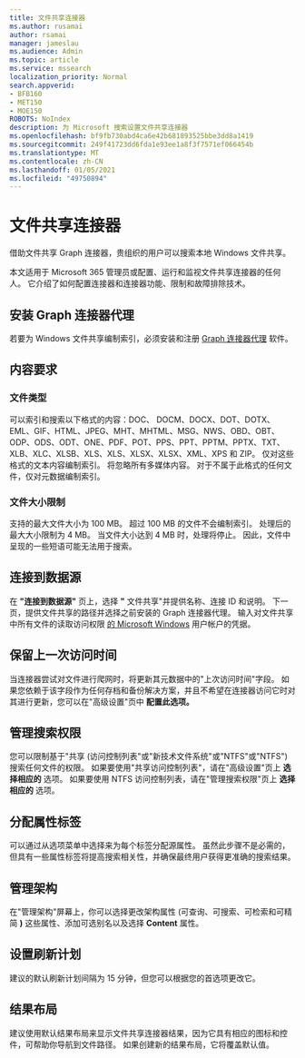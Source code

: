 ```yaml
---
title: 文件共享连接器
ms.author: rusamai
author: rsamai
manager: jameslau
ms.audience: Admin
ms.topic: article
ms.service: mssearch
localization_priority: Normal
search.appverid:
- BFB160
- MET150
- MOE150
ROBOTS: NoIndex
description: 为 Microsoft 搜索设置文件共享连接器
ms.openlocfilehash: bf9fb730abd4ca6e42b681893525bbe3dd8a1419
ms.sourcegitcommit: 249f41723dd6fda1e93ee1a8f3f7571ef066454b
ms.translationtype: MT
ms.contentlocale: zh-CN
ms.lasthandoff: 01/05/2021
ms.locfileid: "49750894"
---
```

# <a name="file-share-connector"></a>文件共享连接器

借助文件共享 Graph 连接器，贵组织的用户可以搜索本地 Windows 文件共享。

本文适用于 Microsoft 365 管理员或配置、运行和监视文件共享连接器的任何人。 它介绍了如何配置连接器和连接器功能、限制和故障排除技术。

## <a name="install-graph-connector-agent"></a>安装 Graph 连接器代理

若要为 Windows 文件共享编制索引，必须安装和注册 [Graph 连接器代理](on-prem-agent.md) 软件。

## <a name="content-requirements"></a>内容要求

### <a name="file-types"></a>文件类型

可以索引和搜索以下格式的内容：DOC、 DOCM、DOCX、DOT、DOTX、EML、GIF、HTML、JPEG、MHT、MHTML、MSG、NWS、OBD、OBT、ODP、ODS、ODT、ONE、PDF、POT、PPS、PPT、PPTM、PPTX、TXT、XLB、XLC、XLSB、XLS、XLS、XLSX、XLSX、XML、XPS 和 ZIP。 仅对这些格式的文本内容编制索引。 将忽略所有多媒体内容。 对于不属于此格式的任何文件，仅对元数据编制索引。

### <a name="file-size-limits"></a>文件大小限制

支持的最大文件大小为 100 MB。 超过 100 MB 的文件不会编制索引。 处理后的最大大小限制为 4 MB。 当文件大小达到 4 MB 时，处理将停止。 因此，文件中呈现的一些短语可能无法用于搜索。

## <a name="connect-to-a-data-source"></a>连接到数据源

在 **"连接到数据源"** 页上，选择 **"** 文件共享"并提供名称、连接 ID 和说明。 下一页，提供文件共享的路径并选择之前安装的 Graph 连接器代理。 输入对文件共享中所有文件的读取访问权限 [的 Microsoft Windows](https://microsoft.com/windows) 用户帐户的凭据。

## <a name="preserve-last-access-time"></a>保留上一次访问时间

当连接器尝试对文件进行爬网时，将更新其元数据中的"上次访问时间"字段。 如果您依赖于该字段作为任何存档和备份解决方案，并且不希望在连接器访问它时对其进行更新，您可以在"高级设置"页中 **配置此选项。**

## <a name="manage-search-permissions"></a>管理搜索权限

您可以限制基于"共享 (访问控制列表"或"新技术文件系统"或"NTFS"或"NTFS") 搜索任何文件的权限。 如果要使用"共享访问控制列表"，请在"高级设置"页上 **选择相应的** 选项。 如果要使用 NTFS 访问控制列表，请在"管理搜索权限"页上 **选择相应的** 选项。

## <a name="assign-property-labels"></a>分配属性标签

可以通过从选项菜单中选择来为每个标签分配源属性。 虽然此步骤不是必需的，但具有一些属性标签将提高搜索相关性，并确保最终用户获得更准确的搜索结果。

## <a name="manage-schema"></a>管理架构

在"管理架构"屏幕上，你可以选择更改架构属性 (可查询、可搜索、可检索和可精简 **)** 这些属性、添加可选别名以及选择 **Content** 属性。

## <a name="set-the-refresh-schedule"></a>设置刷新计划

建议的默认刷新计划间隔为 15 分钟，但您可以根据您的首选项更改它。

## <a name="result-layout"></a>结果布局

建议使用默认结果布局来显示文件共享连接器结果，因为它具有相应的图标和控件，可帮助你导航到文件路径。 如果创建新的结果布局，它将覆盖默认值。
